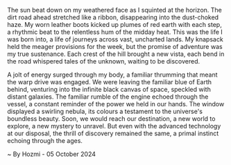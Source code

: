 
The sun beat down on my weathered face as I squinted at the horizon. The dirt road ahead stretched like a ribbon, disappearing into the dust-choked haze. My worn leather boots kicked up plumes of red earth with each step, a rhythmic beat to the relentless hum of the midday heat. This was the life I was born into, a life of journeys across vast, uncharted lands. My knapsack held the meager provisions for the week, but the promise of adventure was my true sustenance. Each crest of the hill brought a new vista, each bend in the road whispered tales of the unknown, waiting to be discovered.

A jolt of energy surged through my body, a familiar thrumming that meant the warp drive was engaged. We were leaving the familiar blue of Earth behind, venturing into the infinite black canvas of space, speckled with distant galaxies. The familiar rumble of the engine echoed through the vessel, a constant reminder of the power we held in our hands. The window displayed a swirling nebula, its colours a testament to the universe's boundless beauty. Soon, we would reach our destination, a new world to explore, a new mystery to unravel. But even with the advanced technology at our disposal, the thrill of discovery remained the same, a primal instinct echoing through the ages. 

~ By Hozmi - 05 October 2024
